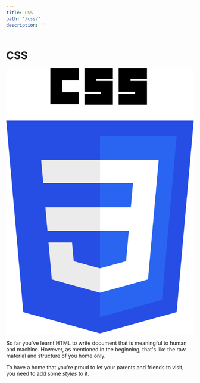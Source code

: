 ```yaml
---
title: CSS
path: '/css/'
description: ''
---
```


# CSS

![CSS Logo](css.svg)

So far you've learnt HTML to write document that is meaningful to human and machine. However, as mentioned in the beginning, that's like the raw material and structure of you home only.

To have a home that you're proud to let your parents and friends to visit, you need to add some _styles_ to it.

